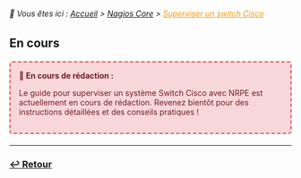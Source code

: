 <link rel="stylesheet" type="text/css" href="../../../assets/css/principal-theme.css">

###### 📂 Vous êtes ici : [Accueil](../../../index.md) > [Nagios Core](../../nagioscore-debian/index.md) > <a href="." style="color: #ff9900; text-decoration: underline;">Superviser un switch Cisco</a>


## En cours

<div style="border: 2px dashed #d9534f; border-radius: 5px; padding: 15px; margin: 20px 0; background-color: #f8d7da; color: #721c24;">
  <strong>🚧 En cours de rédaction :</strong>
  <p>Le guide pour superviser un système Switch Cisco avec NRPE est actuellement en cours de rédaction. Revenez bientôt pour des instructions détaillées et des conseils pratiques !</p>
</div>

---

### **[↩️ Retour](../index.md)**

